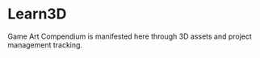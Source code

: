 # Learn3D
Game Art Compendium is manifested here through 3D assets and project management tracking.
